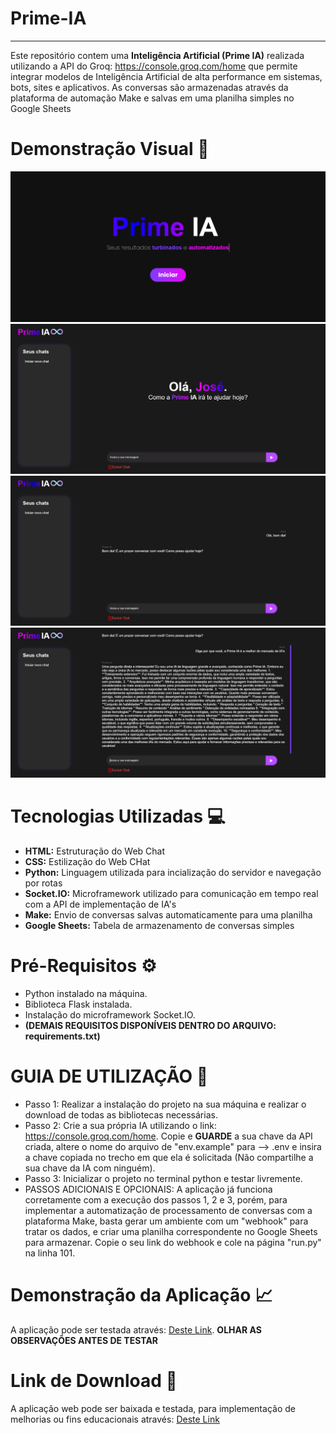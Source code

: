 # Prime-IA
---
Este repositório contem uma **Inteligência Artificial (Prime IA)** realizada utilizando a API do Groq: https://console.groq.com/home que permite integrar modelos de Inteligência Artificial de alta performance em sistemas, bots, sites e aplicativos. As conversas são armazenadas através da plataforma de automação Make e salvas em uma planilha simples no Google Sheets

# Demonstração Visual 🔎
![inicio](static/assets/index.png)
![pagini](static/assets/inicio.png)
![login1](static/assets/chat.png)
![foto1](static/assets/chat1.png)

# Tecnologias Utilizadas 💻
- **HTML:** Estruturação do Web Chat
- **CSS:** Estilização do Web CHat
- **Python:** Linguagem utilizada para incialização do servidor e navegação por rotas
- **Socket.IO:** Microframework utilizado para comunicação em tempo real com a API de implementação de IA's
- **Make:** Envio de conversas salvas automaticamente para uma planilha
- **Google Sheets:** Tabela de armazenamento de conversas simples

# Pré-Requisitos ⚙
- Python instalado na máquina.
- Biblioteca Flask instalada.
- Instalação do microframework Socket.IO.
- **(DEMAIS REQUISITOS DISPONÍVEIS DENTRO DO ARQUIVO: requirements.txt)**

# GUIA DE UTILIZAÇÃO 📝
- Passo 1: Realizar a instalação do projeto na sua máquina e realizar o download de todas as bibliotecas necessárias.
- Passo 2: Crie a sua própria IA utilizando o link: https://console.groq.com/home. Copie e **GUARDE** a sua chave da API criada, altere o nome do arquivo de "env.example" para --> .env e insira a chave copiada no trecho em que ela é solicitada (Não compartilhe a sua chave da IA com ninguém).
- Passo 3: Inicializar o projeto no terminal python e testar livremente.
- PASSOS ADICIONAIS E OPCIONAIS: A aplicação já funciona corretamente com a execução dos passos 1, 2 e 3, porém, para implementar a automatização de processamento de conversas com a plataforma Make, basta gerar um ambiente com um "webhook" para tratar os dados, e criar uma planilha correspondente no Google Sheets para armazenar. Copie o seu link do webhook e cole na página "run.py" na linha 101.

# Demonstração da Aplicação 📈
A aplicação pode ser testada através: [Deste Link](https://prime-ia-santiago.onrender.com). **OLHAR AS OBSERVAÇÕES ANTES DE TESTAR**

# Link de Download 💾
A aplicação web pode ser baixada e testada, para implementação de melhorias ou fins educacionais através: [Deste Link](https://downgit.github.io/#/home?url=http://github.com/carlossant77/jj-finances)

